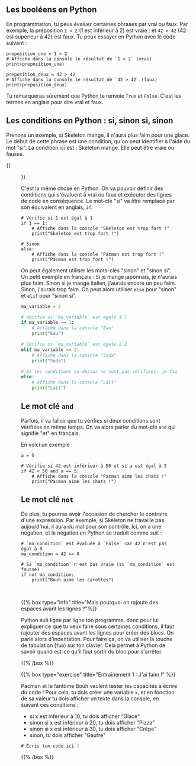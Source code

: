 ## Les booléens en Python

En programmation, tu peux évaluer certaines phrases par vrai ou faux. Par
exemple, la préposition `1 < 2` (1 est inférieur à 2) est vraie ; et `42 > 42`
(42 est supérieur à 42) est faux. Tu peux essayer en Python avec le code suivant :

```codepython
preposition_une = 1 < 2
# Affiche dans la console le résultat de `1 < 2` (vrai)
print(preposition_une)

preposition_deux = 42 > 42
# Affiche dans la console le résultat de `42 > 42` (faux)
print(preposition_deux)
```

Tu remarqueras sûrement que Python te renvoie `True` et `False`. C'est les
termes en anglais pour dire vrai et faux.

## Les conditions en Python : si, sinon si, sinon

Prenons un exemple, si Skeleton mange, il n'aura plus faim pour une glace. Le
début de cette phrase est une condition, qu'on peut identifier à l'aide du mot
"si". La condition ici est : Skeleton mange. Elle peut être vraie ou fausse.

{{<figure src="resources/images/conditions.png" height=75% width=75% alt="Conditions en Python">}}

C'est la même chose en Python. On va pouvoir définir des conditions qui
s'évaluent à vrai ou faux et exécuter des lignes de code en conséquence. Le
mot-clé "si" va être remplacé par son équivalent en anglais, `if`.

```codepython
# Vérifie si 1 est égal à 1
if 1 == 1:
    # Affiche dans la console "Skeleton est trop fort !"
    print("Skeleton est trop fort !")

# Sinon
else:
    # Affiche dans la console "Pacman est trop fort !"
    print("Pacman est trop fort !")
```

On peut également utiliser les mots-clés "sinon" et "sinon si". Un petit exemple
en français : Si je mange japonnais, je n'aurais plus faim. Sinon si je mange
italien, j'aurais encore un peu faim. Sinon, j'aurais trop faim. On peut alors
utiliser `else` pour "sinon" et `elif` pour "sinon si".

```python
ma_variable = 2

# Vérifie si `ma_variable` est égale à 1
if ma_variable == 1:
    # Affiche dans la console "Eau"
    print("Eau")

# Vérifie si `ma_variable` est égale à 2
elif ma_variable == 2:
    # Affiche dans la console "Soda"
    print("Soda")

# Si les conditions au-dessus ne sont pas vérifiées, je fais cette partie
else:
    # Affiche dans la console "Lait"
    print("Lait")
```

## Le mot clé `and`

Parfois, il va falloir que tu vérifies si deux conditions sont vérifiées en
même temps. On va alors parler du mot-clé `and` qui signifie "et" en français.

En voici un exemple :

```codepython
a = 5

# Vérifie si 42 est inférieur à 50 et si a est égal à 5
if 42 < 50 and a == 5:
    # Affiche dans la console "Pacman aime les chats !"
    print("Pacman aime les chats !")
```

## Le mot clé `not`

De plus, tu pourras avoir l'occasion de chercher le contraire d'une expression.
Par exemple, si Skeleton ne travaille pas aujourd'hui, il aura du mal pour son
contrôle. Ici, on a une négation, et la négation en Python se traduit comme suit :

```codepython
# `ma_condition` est évaluée à `False` car 42 n'est pas égal à 0
ma_condition = 42 == 0

# Si `ma_condition` n'est pas vraie (si `ma_condition` est fausse)
if not ma_condition:
    print("Bouh aime les carottes")
```

<br/>

{{% box type="info" title="Mais pourquoi on rajoute des espaces avant les lignes ?"%}}

Python suit ligne par ligne ton programme, donc pour lui expliquer ce que tu
veux faire sous certaines conditions, il faut rajouter des espaces avant les
lignes pour créer des blocs. On parle alors d'indentation. Pour faire ça, on va
utiliser la touche de tabulation (`Tab`) sur ton clavier. Cela permet à Python
de savoir quand est-ce qu'il faut sortir du bloc pour s'arrêter.

{{% /box %}}

{{% box type="exercise" title="Entraînement 1 : J'ai faim !" %}}

Pacman et le fantôme Bouh veulent tester tes capacités à écrire du code !
Pour cela, tu dois créer une variable `x`, et en fonction de sa valeur tu dois
afficher un texte dans la console, en suivant ces conditions :
- si x est inférieur à 10, tu dois afficher "Glace"
- sinon si x est inférieur à 20, tu dois afficher "Pizza"
- sinon si x est inférieur à 30, tu dois afficher "Crêpe"
- sinon, tu dois afficher "Gaufre"

```codepython
# Écris ton code ici !
```

{{% /box %}}